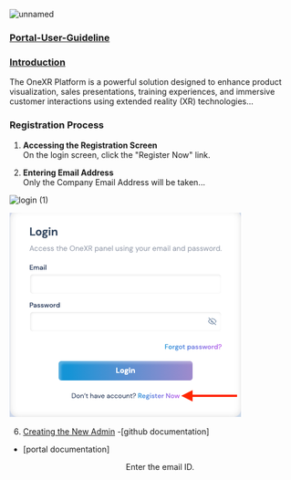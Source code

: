 ![unnamed](https://github.com/user-attachments/assets/a57d1164-3820-4715-a610-b665b9d62e47)

### [**Portal-User-Guideline**](https://github.com/onexrdev/portal/wiki/OneXR%E2%80%90-Portal-User-Guideline)

### [**Introduction**](https://github.com/onexrdev/portal/wiki/Introduction#introduction)
 
 The OneXR Platform is a powerful solution designed to enhance product visualization, sales presentations, training experiences, and immersive customer interactions using extended reality (XR) technologies...<br>
 
 
### Registration Process
1. **Accessing the Registration Screen**  
   On the login screen, click the "Register Now" link.

2. **Entering Email Address**  <br>
   Only the Company Email Address will be taken...<br>
   
![login (1)](https://github.com/user-attachments/assets/64901884-fea0-4764-a74a-7d1ea0d53cc4) <br>

![register now](https://github.com/onexrdev/portal/blob/e1b93a7b8b5c865ade88efd3cb8b3e482e0a00b9/Images/unnamed.png)<br>

6. [Creating the New Admin](https://github.com/onexrdev/portal/wiki/OneXR-Portal#1-creating-the-new-client-admin)
-[github documentation]
- [portal documentation]

  <p align="center">Enter the email ID.</p>

